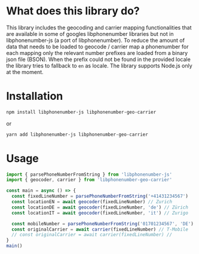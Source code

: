 # What does this library do?

This library includes the geocoding and carrier mapping functionalities that are available in some of googles libphonenumber libraries but not in libphonenumber-js (a port of libphonenumber).
To reduce the amount of data that needs to be loaded to geocode / carrier map a phonenumber for each mapping only the relevant number prefixes are loaded from a binary json file (BSON).
When the prefix could not be found in the provided locale the library tries to fallback to `en` as locale.
The library supports Node.js only at the moment.

# Installation

```sh
npm install libphonenumber-js libphonenumber-geo-carrier
```

or

```sh
yarn add libphonenumber-js libphonenumber-geo-carrier
```

# Usage

```js
import { parsePhoneNumberFromString } from 'libphonenumber-js'
import { geocoder, carrier } from 'libphonenumber-geo-carrier'

const main = async () => {
  const fixedLineNumber = parsePhoneNumberFromString('+41431234567')
  const locationEN = await geocoder(fixedLineNumber) // Zurich
  const locationDE = await geocoder(fixedLineNumber, 'de') // Zürich
  const locationIT = await geocoder(fixedLineNumber, 'it') // Zurigo

  const mobileNumber = parsePhoneNumberFromString('01701234567', 'DE')
  const originalCarrier = await carrier(fixedLineNumber) // T-Mobile
  // const originalCarrier = await carrier(fixedLineNumber) //
}
main()
```
